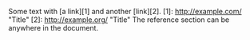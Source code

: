 Some text with [a link][1] and
another [link][2].
[1]: http://example.com/ "Title"
[2]: http://example.org/ "Title"
The reference section can be anywhere in the document.